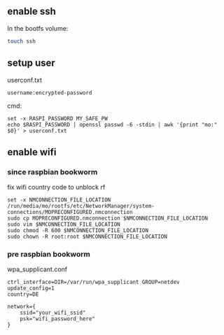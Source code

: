 ## enable ssh

In the bootfs volume:
```bash
touch ssh
```

## setup user

userconf.txt
```
username:encrypted-password
```

cmd:
```fish
set -x RASPI_PASSWORD MY_SAFE_PW
echo $RASPI_PASSWORD | openssl passwd -6 -stdin | awk '{print "mo:" $0}' > userconf.txt
```
## enable wifi

### since raspbian bookworm

fix wifi country code to unblock rf

```fish
set -x NMCONNECTION_FILE_LOCATION /run/media/mo/rootfs/etc/NetworkManager/system-connections/MOPRECONFIGURED.nmconnection
sudo cp MOPRECONFIGURED.nmconnection $NMCONNECTION_FILE_LOCATION
sudo vim $NMCONNECTION_FILE_LOCATION
sudo chmod -R 600 $NMCONNECTION_FILE_LOCATION
sudo chown -R root:root $NMCONNECTION_FILE_LOCATION
```

### pre raspbian bookworm

wpa_supplicant.conf
```
ctrl_interface=DIR=/var/run/wpa_supplicant GROUP=netdev
update_config=1
country=DE

network={
    ssid="your_wifi_ssid"
    psk="wifi_password_here"
}
```

